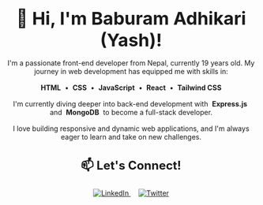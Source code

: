 <h1 align="center" style="font-size: 2.25rem; font-weight: bold; margin-bottom: 1rem;">👋 Hi, I'm Baburam Adhikari (Yash)!</h1>

<p align="center" style="margin-bottom: 1rem;">
  I'm a passionate front-end developer from Nepal, currently 19 years old. My journey in web development has equipped me with skills in:
</p>

<p align="center" style="margin-bottom: 1rem;">
  <span style="font-weight: bold; padding: 0.25rem;">HTML</span> • 
  <span style="font-weight: bold; padding: 0.25rem;">CSS</span> • 
  <span style="font-weight: bold; padding: 0.25rem;">JavaScript</span> • 
  <span style="font-weight: bold; padding: 0.25rem;">React</span> • 
  <span style="font-weight: bold; padding: 0.25rem;">Tailwind CSS</span>
</p>

<p align="center" style="margin-bottom: 1rem;">
  I'm currently diving deeper into back-end development with <span style="font-weight: bold; padding: 0.25rem;">Express.js</span> and <span style="font-weight: bold; padding: 0.25rem;">MongoDB</span> to become a full-stack developer.
</p>

<p align="center" style="margin-bottom: 1rem;">
  I love building responsive and dynamic web applications, and I'm always eager to learn and take on new challenges.
</p>

<h3 align="center" style="font-size: 1.5rem; font-weight: bold; margin-top: 2rem;">📫 Let's Connect!</h3>

<p align="center">
  <a href="https://www.linkedin.com/in/your-profile" target="_blank" style="margin: 0 0.5rem;">
    <img src="https://img.shields.io/badge/LinkedIn-0077B5?style=for-the-badge&logo=linkedin&logoColor=white" alt="LinkedIn">
  </a>
  <a href="https://twitter.com/your-profile" target="_blank" style="margin: 0 0.5rem;">
    <img src="https://img.shields.io/badge/Twitter-1DA1F2?style=for-the-badge&logo=twitter&logoColor=white" alt="Twitter">
  </a>
</p>
